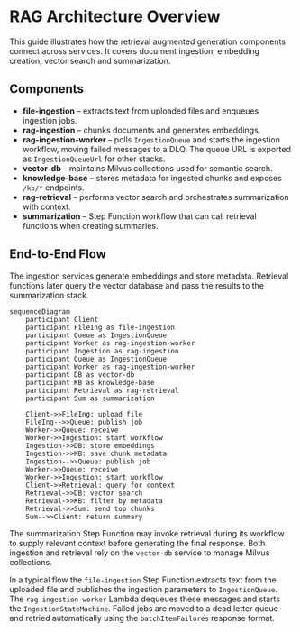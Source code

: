# RAG Architecture Overview

This guide illustrates how the retrieval augmented generation components connect across services. It covers document ingestion, embedding creation, vector search and summarization.

## Components

- **file-ingestion** – extracts text from uploaded files and enqueues ingestion jobs.
- **rag-ingestion** – chunks documents and generates embeddings.
- **rag-ingestion-worker** – polls `IngestionQueue` and starts the ingestion workflow, moving failed messages to a DLQ. The queue URL is exported as `IngestionQueueUrl` for other stacks.
- **vector-db** – maintains Milvus collections used for semantic search.
- **knowledge-base** – stores metadata for ingested chunks and exposes `/kb/*` endpoints.
- **rag-retrieval** – performs vector search and orchestrates summarization with context.
- **summarization** – Step Function workflow that can call retrieval functions when creating summaries.

## End-to-End Flow

The ingestion services generate embeddings and store metadata. Retrieval functions later query the vector database and pass the results to the summarization stack.

```mermaid
sequenceDiagram
    participant Client
    participant FileIng as file-ingestion
    participant Queue as IngestionQueue
    participant Worker as rag-ingestion-worker
    participant Ingestion as rag-ingestion
    participant Queue as IngestionQueue
    participant Worker as rag-ingestion-worker
    participant DB as vector-db
    participant KB as knowledge-base
    participant Retrieval as rag-retrieval
    participant Sum as summarization

    Client->>FileIng: upload file
    FileIng-->>Queue: publish job
    Worker->>Queue: receive
    Worker->>Ingestion: start workflow
    Ingestion->>DB: store embeddings
    Ingestion->>KB: save chunk metadata
    Ingestion-->>Queue: publish job
    Worker->>Queue: receive
    Worker->>Ingestion: start workflow
    Client->>Retrieval: query for context
    Retrieval->>DB: vector search
    Retrieval->>KB: filter by metadata
    Retrieval->>Sum: send top chunks
    Sum-->>Client: return summary
```

The summarization Step Function may invoke retrieval during its workflow to supply
relevant context before generating the final response. Both ingestion and
retrieval rely on the `vector-db` service to manage Milvus collections.

In a typical flow the `file-ingestion` Step Function extracts text from the
uploaded file and publishes the ingestion parameters to `IngestionQueue`. The
`rag-ingestion-worker` Lambda dequeues these messages and starts the
`IngestionStateMachine`. Failed jobs are moved to a dead letter queue and retried
automatically using the `batchItemFailures` response format.

